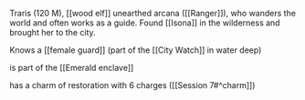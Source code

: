 Traris (120 M), [[wood elf]] unearthed arcana ([[Ranger]]), who wanders the world and often works as a guide. Found [[Isona]] in the wilderness and brought her to the city.

Knows a [[female guard]] (part of the [[City Watch]] in water deep)

is part of the [[Emerald enclave]]


has a charm of restoration with 6 charges ([[Session 7#^charm]])




